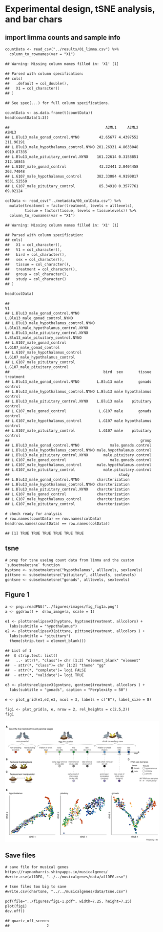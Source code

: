 Experimental design, tSNE analysis, and bar chars
=================================================

import limma counts and sample info
-----------------------------------

    countData <- read_csv("../results/01_limma.csv") %>%
      column_to_rownames(var = "X1")

    ## Warning: Missing column names filled in: 'X1' [1]

    ## Parsed with column specification:
    ## cols(
    ##   .default = col_double(),
    ##   X1 = col_character()
    ## )

    ## See spec(...) for full column specifications.

    countData <- as.data.frame(t(countData))
    head(countData[1:3])

    ##                                            A2ML1     A2ML2      A2ML3
    ## L.Blu13_male_gonad_control.NYNO         42.65677 4.4397552  211.96191
    ## L.Blu13_male_hypothalamus_control.NYNO 201.26331 4.8633048 6919.87335
    ## L.Blu13_male_pituitary_control.NYNO    161.22614 0.3158851  212.10845
    ## L.G107_male_gonad_control               43.22441 2.0404458  203.74048
    ## L.G107_male_hypothalamus_control       382.33084 4.9190817 9531.52550
    ## L.G107_male_pituitary_control           85.34910 0.3577761   69.02124

    colData <- read_csv("../metadata/00_colData.csv") %>%
      mutate(treatment = factor(treatment, levels = alllevels),
             tissue = factor(tissue, levels = tissuelevels)) %>% 
      column_to_rownames(var = "X1") 

    ## Warning: Missing column names filled in: 'X1' [1]

    ## Parsed with column specification:
    ## cols(
    ##   X1 = col_character(),
    ##   V1 = col_character(),
    ##   bird = col_character(),
    ##   sex = col_character(),
    ##   tissue = col_character(),
    ##   treatment = col_character(),
    ##   group = col_character(),
    ##   study = col_character()
    ## )

    head(colData)

    ##                                                                            V1
    ## L.Blu13_male_gonad_control.NYNO               L.Blu13_male_gonad_control.NYNO
    ## L.Blu13_male_hypothalamus_control.NYNO L.Blu13_male_hypothalamus_control.NYNO
    ## L.Blu13_male_pituitary_control.NYNO       L.Blu13_male_pituitary_control.NYNO
    ## L.G107_male_gonad_control                           L.G107_male_gonad_control
    ## L.G107_male_hypothalamus_control             L.G107_male_hypothalamus_control
    ## L.G107_male_pituitary_control                   L.G107_male_pituitary_control
    ##                                           bird  sex       tissue treatment
    ## L.Blu13_male_gonad_control.NYNO        L.Blu13 male       gonads   control
    ## L.Blu13_male_hypothalamus_control.NYNO L.Blu13 male hypothalamus   control
    ## L.Blu13_male_pituitary_control.NYNO    L.Blu13 male    pituitary   control
    ## L.G107_male_gonad_control               L.G107 male       gonads   control
    ## L.G107_male_hypothalamus_control        L.G107 male hypothalamus   control
    ## L.G107_male_pituitary_control           L.G107 male    pituitary   control
    ##                                                            group
    ## L.Blu13_male_gonad_control.NYNO              male.gonads.control
    ## L.Blu13_male_hypothalamus_control.NYNO male.hypothalamus.control
    ## L.Blu13_male_pituitary_control.NYNO       male.pituitary.control
    ## L.G107_male_gonad_control                    male.gonads.control
    ## L.G107_male_hypothalamus_control       male.hypothalamus.control
    ## L.G107_male_pituitary_control             male.pituitary.control
    ##                                                  study
    ## L.Blu13_male_gonad_control.NYNO        charcterization
    ## L.Blu13_male_hypothalamus_control.NYNO charcterization
    ## L.Blu13_male_pituitary_control.NYNO    charcterization
    ## L.G107_male_gonad_control              charcterization
    ## L.G107_male_hypothalamus_control       charcterization
    ## L.G107_male_pituitary_control          charcterization

    # check ready for analysis
    # row.names(countData) == row.names(colData)
    head(row.names(countData) == row.names(colData))

    ## [1] TRUE TRUE TRUE TRUE TRUE TRUE

tsne
----

    # prep for tsne useing count data from limma and the custom `subsetmaketsne` function
    hyptsne <- subsetmaketsne("hypothalamus", alllevels, sexlevels)
    pittsne <- subsetmaketsne("pituitary", alllevels, sexlevels)
    gontsne <- subsetmaketsne("gonads", alllevels, sexlevels)

Figure 1
--------

    a <- png::readPNG("../figures/images/fig_fig1a.png")
    a <- ggdraw() +  draw_image(a, scale = 1)

    e1 <- plottsneelipsev3(hyptsne, hyptsne$treatment, allcolors) + 
      labs(subtitle = "hypothalamus") 
    e2 <- plottsneelipsev3(pittsne, pittsne$treatment, allcolors ) + 
      labs(subtitle = "pituitary") 
      theme(strip.text = element_blank())

    ## List of 1
    ##  $ strip.text: list()
    ##   ..- attr(*, "class")= chr [1:2] "element_blank" "element"
    ##  - attr(*, "class")= chr [1:2] "theme" "gg"
    ##  - attr(*, "complete")= logi FALSE
    ##  - attr(*, "validate")= logi TRUE

    e3 <- plottsneelipsev3(gontsne, gontsne$treatment, allcolors ) + 
      labs(subtitle = "gonads", caption = "Perplexity = 50") 

    e <- plot_grid(e1,e2,e3, ncol = 3, labels = c("E"), label_size = 8)

    fig1 <- plot_grid(a, e, nrow = 2, rel_heights = c(2.5,2))
    fig1

![](../figures/fig1-1.png)

Save files
----------

    # save file for musical genes https://raynamharris.shinyapps.io/musicalgenes/
    #write.csv(allDEG, "../../musicalgenes/data/allDEG.csv")

    # tsne files too big to save
    #write.csv(chartsne, "../../musicalgenes/data/tsne.csv")

    pdf(file="../figures/fig1-1.pdf", width=7.25, height=7.25)
    plot(fig1)
    dev.off()

    ## quartz_off_screen 
    ##                 2

